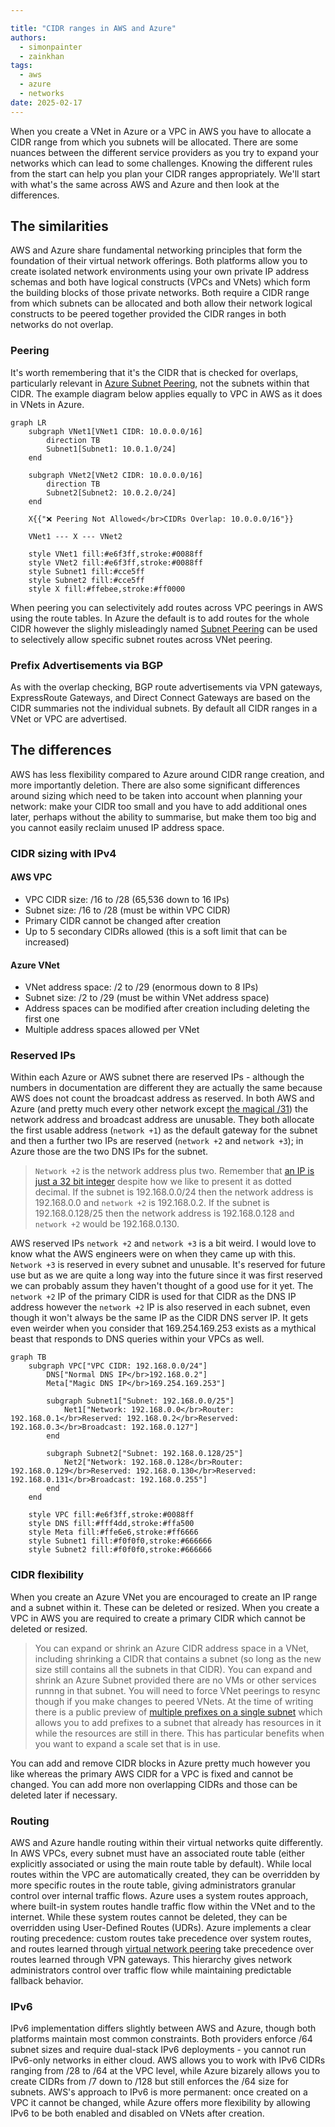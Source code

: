 ```yaml
---

title: "CIDR ranges in AWS and Azure"
authors:
  - simonpainter
  - zainkhan
tags:
  - aws
  - azure
  - networks
date: 2025-02-17
---
```


When you create a VNet in Azure or a VPC in AWS you have to allocate a CIDR range from which you subnets will be allocated. There are some nuances between the different service providers as you try to expand your networks which can lead to some challenges. Knowing the different rules from the start can help you plan your CIDR ranges appropriately. We'll start with what's the same across AWS and Azure and then look at the differences.
<!-- truncate -->
## The similarities

AWS and Azure share fundamental networking principles that form the foundation of their virtual network offerings. Both platforms allow you to create isolated network environments using your own private IP address schemas and both have logical constructs (VPCs and VNets) which form the building blocks of those private networks. Both require a CIDR range from which subnets can be allocated and both allow their network logical constructs to be peered together provided the CIDR ranges in both networks do not overlap.

### Peering

It's worth remembering that it's the CIDR that is checked for overlaps, particularly relevant in [Azure Subnet Peering](subnet-peering.md), not the subnets within that CIDR. The example diagram below applies equally to VPC in AWS as it does in VNets in Azure.

```mermaid
graph LR
    subgraph VNet1[VNet1 CIDR: 10.0.0.0/16]
        direction TB
        Subnet1[Subnet1: 10.0.1.0/24]
    end
    
    subgraph VNet2[VNet2 CIDR: 10.0.0.0/16]
        direction TB
        Subnet2[Subnet2: 10.0.2.0/24]
    end
    
    X{{"❌ Peering Not Allowed</br>CIDRs Overlap: 10.0.0.0/16"}}
    
    VNet1 --- X --- VNet2
    
    style VNet1 fill:#e6f3ff,stroke:#0088ff
    style VNet2 fill:#e6f3ff,stroke:#0088ff
    style Subnet1 fill:#cce5ff
    style Subnet2 fill:#cce5ff
    style X fill:#ffebee,stroke:#ff0000
```

When peering you can selectivitely add routes across VPC peerings in AWS using the route tables. In Azure the default is to add routes for the whole CIDR however the slighly misleadingly named [Subnet Peering](subnet-peering.md) can be used to selectively allow specific subnet routes across VNet peering.

### Prefix Advertisements via BGP

As with the overlap checking, BGP route advertisements via VPN gateways, ExpressRoute Gateways, and Direct Connect Gateways are based on the CIDR summaries not the individual subnets. By default all CIDR ranges in a VNet or VPC are advertised.

## The differences

AWS has less flexibility compared to Azure around CIDR range creation, and more importantly deletion. There are also some significant differences around sizing which need to be taken into account when planning your network: make your CIDR too small and you have to add additional ones later, perhaps without the ability to summarise, but make them too big and you cannot easily reclaim unused IP address space.

### CIDR sizing with IPv4

#### AWS VPC

- VPC CIDR size: /16 to /28 (65,536 down to 16 IPs)
- Subnet size: /16 to /28 (must be within VPC CIDR)
- Primary CIDR cannot be changed after creation
- Up to 5 secondary CIDRs allowed (this is a soft limit that can be increased)

#### Azure VNet

- VNet address space: /2 to /29 (enormous down to 8 IPs)
- Subnet size: /2 to /29 (must be within VNet address space)
- Address spaces can be modified after creation including deleting the first one
- Multiple address spaces allowed per VNet

### Reserved IPs

Within each Azure or AWS subnet there are reserved IPs - although the numbers in documentation are different they are actually the same because AWS does not count the broadcast address as reserved. In both AWS and Azure (and pretty much every other network except [the magical /31](https://datatracker.ietf.org/doc/html/rfc3021)) the network address and broadcast address are unusable. They both allocate the first usable address (`network +1`) as the default gateway for the subnet and then a further two IPs are reserved (`network +2` and `network +3`); in Azure those are the two DNS IPs for the subnet.

> `Network +2` is the network address plus two. Remember that [an IP is just a 32 bit integer](how-the-internet-works.md#finding-the-router) despite how we like to present it
> as dotted decimal. If the subnet is 192.168.0.0/24 then the network address is 192.168.0.0 and `network +2` is 192.168.0.2. If
> the subnet is 192.168.0.128/25 then the network address is 192.168.0.128 and `network +2` would be 192.168.0.130.

AWS reserved IPs `network +2` and `network +3` is a bit weird. I would love to know what the AWS engineers were on when they came up with this. `Network +3` is reserved in every subnet and unusable. It's reserved for future use but as we are quite a long way into the future since it was first reserved we can probably assum they haven't thought of a good use for it yet. The `network +2` IP of the primary CIDR is used for that CIDR as the DNS IP address however the `network +2` IP is also reserved in each subnet, even though it won't always be the same IP as the CIDR DNS server IP. It gets even weirder when you consider that 169.254.169.253 exists as a mythical beast that responds to DNS queries within your VPCs as well.

```mermaid
graph TB
    subgraph VPC["VPC CIDR: 192.168.0.0/24"]
        DNS["Normal DNS IP</br>192.168.0.2"]
        Meta["Magic DNS IP</br>169.254.169.253"]
        
        subgraph Subnet1["Subnet: 192.168.0.0/25"]
            Net1["Network: 192.168.0.0</br>Router: 192.168.0.1</br>Reserved: 192.168.0.2</br>Reserved: 192.168.0.3</br>Broadcast: 192.168.0.127"]
        end
        
        subgraph Subnet2["Subnet: 192.168.0.128/25"]
            Net2["Network: 192.168.0.128</br>Router: 192.168.0.129</br>Reserved: 192.168.0.130</br>Reserved: 192.168.0.131</br>Broadcast: 192.168.0.255"]
        end
    end

    style VPC fill:#e6f3ff,stroke:#0088ff
    style DNS fill:#fff4dd,stroke:#ffa500
    style Meta fill:#ffe6e6,stroke:#ff6666
    style Subnet1 fill:#f0f0f0,stroke:#666666
    style Subnet2 fill:#f0f0f0,stroke:#666666
```

### CIDR flexibility

When you create an Azure VNet you are encouraged to create an IP range and a subnet within it. These can be deleted or resized. When you create a VPC in AWS you are required to create a primary CIDR which cannot be deleted or resized.

> You can expand or shrink an Azure CIDR address space in a VNet, including shrinking a CIDR that contains a subnet (so long as
> the new size still contains all the subnets in that CIDR). You can expand and shrink an Azure Subnet provided there are no
> VMs or other services runnng in that subnet. You will need to force VNet peerings to resync though if you make changes to
> peered VNets. At the time of writing there is a public preview of [multiple prefixes on a single subnet](https://learn.microsoft.com/en-us/azure/virtual-network/how-to-multiple-prefixes-subnet)
> which allows you to add prefixes to a subnet that already has resources in it while the resources are still in there. This
> has particular benefits when you want to expand a scale set that is in use.

You can add and remove CIDR blocks in Azure pretty much however you like whereas the primary AWS CIDR for a VPC is fixed and cannot be changed. You can add more non overlapping CIDRs and those can be deleted later if necessary.

### Routing

AWS and Azure handle routing within their virtual networks quite differently. In AWS VPCs, every subnet must have an associated route table (either explicitly associated or using the main route table by default). While local routes within the VPC are automatically created, they can be overridden by more specific routes in the route table, giving administrators granular control over internal traffic flows.
Azure uses a system routes approach, where built-in system routes handle traffic flow within the VNet and to the internet. While these system routes cannot be deleted, they can be overridden using User-Defined Routes (UDRs). Azure implements a clear routing precedence: custom routes take precedence over system routes, and routes learned through [virtual network peering](subnet-peering.md) take precedence over routes learned through VPN gateways. This hierarchy gives network administrators control over traffic flow while maintaining predictable fallback behavior.

### IPv6

IPv6 implementation differs slightly between AWS and Azure, though both platforms maintain most common constraints. Both providers enforce /64 subnet sizes and require dual-stack IPv6 deployments - you cannot run IPv6-only networks in either cloud. AWS allows you to work with IPv6 CIDRs ranging from /28 to /64 at the VPC level, while Azure bizarely allows you to create CIDRs from /7 down to /128 but still enforces the /64 size for subnets. AWS's approach to IPv6 is more permanent: once created on a VPC it cannot be changed, while Azure offers more flexibility by allowing IPv6 to be both enabled and disabled on VNets after creation.
